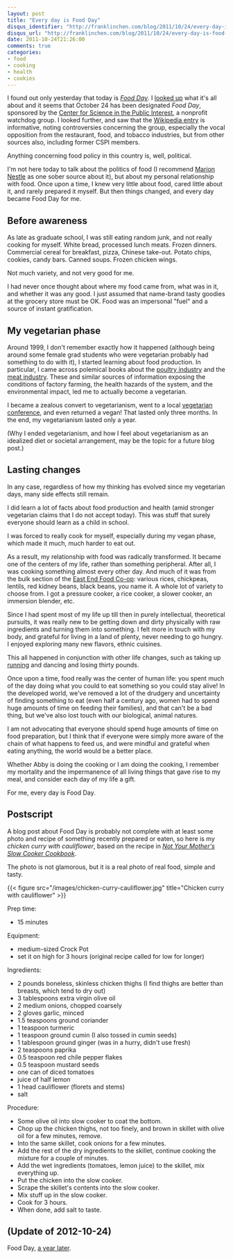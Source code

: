 ```yaml
---
layout: post
title: "Every day is Food Day"
disqus_identifier: "http://franklinchen.com/blog/2011/10/24/every-day-is-food-day/"
disqus_url: "http://franklinchen.com/blog/2011/10/24/every-day-is-food-day/"
date: 2011-10-24T21:26:00
comments: true
categories:
- food
- cooking
- health
- cookies
---
```

I found out only yesterday that today is [*Food Day*](http://foodday.org/). I [looked up](http://foodday.org/about-food-day/) what it's all about and it seems that October 24 has been designated *Food Day*, sponsored by the [Center for Science in the Public Interest](http://www.cspinet.org/), a nonprofit watchdog group. I looked further, and saw that the [Wikipedia entry](http://en.wikipedia.org/wiki/Center_for_Science_in_the_Public_Interest) is informative, noting controversies concerning the group, especially the vocal opposition from the restaurant, food, and tobacco industries, but from other sources also, including former CSPI members.

Anything concerning food policy in this country is, well, political.

I'm not here today to talk about the politics of food (I recommend [Marion Nestle](http://www.foodpolitics.com/) as one sober source about it), but about my personal relationship with food. Once upon a time, I knew very little about food, cared little about it, and rarely prepared it myself. But then things changed, and every day became Food Day for me.

<!--more-->

## Before awareness

As late as graduate school, I was still eating random junk, and not really cooking for myself. White bread, processed lunch meats. Frozen dinners. Commercial cereal for breakfast, pizza, Chinese take-out. Potato chips, cookies, candy bars. Canned soups. Frozen chicken wings.

Not much variety, and not very good for me.

I had never once thought about where my food came from, what was in it, and whether it was any good. I just assumed that name-brand tasty goodies at the grocery store must be OK. Food was an impersonal "fuel" and a source of instant gratification.

## My vegetarian phase

Around 1999, I don't remember exactly how it happened (although being around some female grad students who were vegetarian probably had something to do with it), I started learning about food production. In particular, I came across polemical books about the [poultry industry](http://www.amazon.com/Prisoned-Chickens-Poisoned-Eggs-Industry/dp/1570670323) and the [meat industry](http://www.amazon.com/MAD-COWBOY-Plain-Cattle-Rancher/dp/0684854465). These and similar sources of information exposing the conditions of factory farming, the health hazards of the system, and the environmental impact, led me to actually become a vegetarian.

I became a zealous convert to vegetarianism, went to a local [vegetarian conference](http://www.vegetariansummerfest.org/), and even returned a vegan! That lasted only three months. In the end, my vegetarianism lasted only a year.

(Why I ended vegetarianism, and how I feel about vegetarianism as an idealized diet or societal arrangement, may be the topic for a future blog post.)

## Lasting changes

In any case, regardless of how my thinking has evolved since my vegetarian days, many side effects still remain.

I did learn a lot of facts about food production and health (amid stronger vegetarian claims that I do not accept today). This was stuff that surely everyone should learn as a child in school.

I was forced to really cook for myself, especially during my vegan phase, which made it much, much harder to eat out.

As a result, my relationship with food was radically transformed. It became one of the centers of my life, rather than something peripheral. After all, I was cooking something almost every other day. And much of it was from the bulk section of the [East End Food Co-op](http://www.eastendfood.coop/): various rices, chickpeas, lentils, red kidney beans, black beans, you name it. A whole lot of variety to choose from. I got a pressure cooker, a rice cooker, a slower cooker, an immersion blender, etc.

Since I had spent most of my life up till then in purely intellectual, theoretical pursuits, it was really new to be getting down and dirty physically with raw ingredients and turning them into something. I felt more in touch with my body, and grateful for living in a land of plenty, never needing to go hungry. I enjoyed exploring many new flavors, ethnic cuisines.

This all happened in conjunction with other life changes, such as taking up [running](/categories/running/) and dancing and losing thirty pounds.

Once upon a time, food really was the center of human life: you spent much of the day doing what you could to eat something so you could stay alive! In the developed world, we've removed a lot of the drudgery and uncertainty of finding something to eat (even half a century ago, women had to spend huge amounts of time on feeding their families), and that can't be a bad thing, but we've also lost touch with our biological, animal natures.

I am not advocating that everyone should spend huge amounts of time on food preparation, but I think that if everyone were simply more aware of the chain of what happens to feed us, and were mindful and grateful when eating anything, the world would be a better place.

Whether Abby is doing the cooking or I am doing the cooking, I remember my mortality and the impermanence of all living things that gave rise to my meal, and consider each day of my life a gift.

For me, every day is Food Day.

## Postscript

A blog post about Food Day is probably not complete with at least some photo and recipe of something recently prepared or eaten, so here is my *chicken curry with cauliflower*, based on the recipe in [*Not Your Mother's Slow Cooker Cookbook*](http://www.notyourmotherscookbook.com/not-your-mothers-slow-cooker-cookbook/).

The photo is not glamorous, but it is a real photo of real food, simple and tasty.

{{< figure src="/images/chicken-curry-cauliflower.jpg" title="Chicken curry with cauliflower" >}}

Prep time:

- 15 minutes

Equipment:

- medium-sized Crock Pot
- set it on high for 3 hours (original recipe called for low for longer)

Ingredients:

- 2 pounds boneless, skinless chicken thighs (I find thighs are better than breasts, which tend to dry out)
- 3 tablespoons extra virgin olive oil
- 2 medium onions, chopped coarsely
- 2 gloves garlic, minced
- 1.5 teaspoons ground coriander
- 1 teaspoon turmeric
- 1 teaspoon ground cumin (I also tossed in cumin seeds)
- 1 tablespoon ground ginger (was in a hurry, didn't use fresh)
- 2 teaspoons paprika
- 0.5 teaspoon red chile pepper flakes
- 0.5 teaspoon mustard seeds
- one can of diced tomatoes
- juice of half lemon
- 1 head cauliflower (florets and stems)
- salt

Procedure:

- Some olive oil into slow cooker to coat the bottom.
- Chop up the chicken thighs, not too finely, and brown in skillet with olive oil for a few minutes, remove.
- Into the same skillet, cook onions for a few minutes.
- Add the rest of the dry ingredients to the skillet, continue cooking the mixture for a couple of minutes.
- Add the wet ingredients (tomatoes, lemon juice) to the skillet, mix everything up.
- Put the chicken into the slow cooker.
- Scrape the skillet's contents into the slow cooker.
- Mix stuff up in the slow cooker.
- Cook for 3 hours.
- When done, add salt to taste.

## (Update of 2012-10-24)

Food Day, [a year later](/blog/2012/10/24/reflections-on-food-day/).